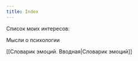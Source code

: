 ```yaml
---
title: Index
---
```


Список моих интересов:

Мысли о психологии

[[Словарик эмоций. Вводная|Словарик эмоций]]

